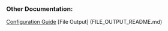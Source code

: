 


### Other Documentation:
[Configuration Guide](CONFIGURATION_README.md)
[File Output] (FILE_OUTPUT_README.md)


